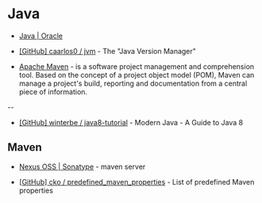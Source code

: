 # Java

* [Java | Oracle](https://www.oracle.com/java/)

* [[GitHub] caarlos0 / jvm](https://github.com/caarlos0/jvm) - The "Java Version Manager"

* [Apache Maven](https://maven.apache.org/) - is a software project management and comprehension tool. Based on the concept of a project object model (POM), Maven can manage a project's build, reporting and documentation from a central piece of information.

--

* [[GitHub] winterbe / java8-tutorial](https://github.com/winterbe/java8-tutorial) - Modern Java - A Guide to Java 8

## Maven

* [Nexus OSS | Sonatype](http://www.sonatype.org/nexus/go/) - maven server

* [[GitHub] cko / predefined_maven_properties](https://github.com/cko/predefined_maven_properties) - List of predefined Maven properties
